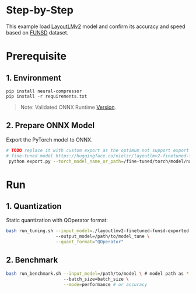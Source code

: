 Step-by-Step
============

This example load [LayoutLMv2](https://huggingface.co/microsoft/layoutlmv2-base-uncased) model and confirm its accuracy and speed based on [FUNSD](https://huggingface.co/datasets/nielsr/funsd) dataset.

# Prerequisite

## 1. Environment
```shell
pip install neural-compressor
pip install -r requirements.txt
```
> Note: Validated ONNX Runtime [Version](/docs/source/installation_guide.md#validated-software-environment).

## 2. Prepare ONNX Model
Export the PyTorch model to ONNX.

```bash
# TODO replace it with custom export as the optimum not support export layoutlmv2
# fine-tuned model https://huggingface.co/nielsr/layoutlmv2-finetuned-funsd
 python export.py --torch_model_name_or_path=/fine-tuned/torch/model/name/or/path
```

# Run

## 1. Quantization

Static quantization with QOperator format:

```bash
bash run_tuning.sh --input_model=./layoutlmv2-finetuned-funsd-exported.onnx \ # onnx model path as *.onnx
                   --output_model=/path/to/model_tune \
                   --quant_format="QOperator"
```


## 2. Benchmark

```bash
bash run_benchmark.sh --input_model=/path/to/model \ # model path as *.onnx
                      --batch_size=batch_size \
                      --mode=performance # or accuracy
```
